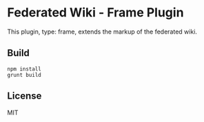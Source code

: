 # Federated Wiki - Frame Plugin

This plugin, type: frame, extends the markup of the federated wiki.

## Build

    npm install
    grunt build

## License

MIT

